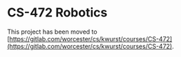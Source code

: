 # CS-472 Robotics
This project has been moved to [https://gitlab.com/worcester/cs/kwurst/courses/CS-472](https://gitlab.com/worcester/cs/kwurst/courses/CS-472).
